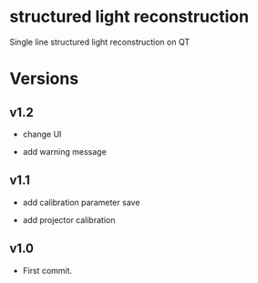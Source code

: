 # structured light reconstruction

Single line structured light reconstruction on QT

# Versions

## v1.2

- change UI

- add warning message

## v1.1

- add calibration parameter save

- add projector calibration

## v1.0

- First commit.
